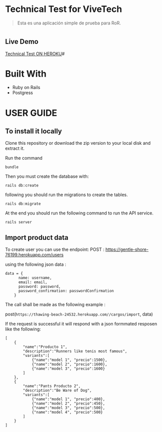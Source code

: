 # Technical Test for ViveTech
> Esta es una aplicación simple de prueba para RoR.

#
## Live Demo

[Technical Test ON HEROKU](https://thawing-beach-24532.herokuapp.com/)#


# Built With

- Ruby on Rails
- Postgress


# USER GUIDE

## To install it locally

Clone  this repository or download the zip version to your local disk and extract it.

Run the command

``` bundle ```

Then you must create the database with:

``` rails db:create ```

following you should run the migrations to create the tables.

``` rails db:migrate ```

At the end you should run the following command to run the API service.

``` rails server ```


## Import product data

To create user you can use the endpoint: POST :  https://gentle-shore-76199.herokuapp.com/users 

using the following json data :
```
data = {
      name: username,
      email: email,
      password: password,
      password_confirmation: passwordConfirmation
    }
```

The call shall be made as the following example :  

post(`https://thawing-beach-24532.herokuapp.com//cargos/import`, data)

If the request is successful it will respond with a json formmated resposen like the following:

```
[
    {
        "name":"Producto 1",
        "description":"Runners like tenis most famous",
        "variants":[
            {"name":"model 1", "precio":1500},
            {"name":"model 2", "precio":1600},
            {"name":"model 3", "precio":1600}
        ]
    },
    {
        "name":"Pants Producto 2",
        "description":"Be Ware of Dog",
        "variants":[
            {"name":"model 1", "precio":400},
            {"name":"model 2", "precio":450},
            {"name":"model 3", "precio":500},
            {"name":"model 4", "precio":500}
        ]
    }
]
```

